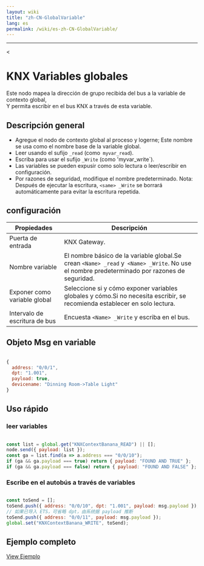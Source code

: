 ```yaml
---
layout: wiki
title: "zh-CN-GlobalVariable"
lang: es
permalink: /wiki/es-zh-CN-GlobalVariable/
---
```

---
<
# KNX Variables globales
Este nodo mapea la dirección de grupo recibida del bus a la variable de contexto global, \
Y permita escribir en el bus KNX a través de esta variable.
## Descripción general
- Agregue el nodo de contexto global al proceso y logerne; Este nombre se usa como el nombre base de la variable global.
- Leer usando el sufijo `_read` (como` myvar_read`).
- Escriba para usar el sufijo `_Write` (como 'myvar_write`).
- Las variables se pueden expusir como solo lectura o leer/escribir en configuración.
- Por razones de seguridad, modifique el nombre predeterminado.
Nota: Después de ejecutar la escritura, `<same> _Write` se borrará automáticamente para evitar la escritura repetida.
## configuración
| Propiedades | Descripción |
|-|-|
| Puerta de entrada | KNX Gateway.|
| Nombre variable | El nombre básico de la variable global.Se crean `<Name> _read` y` <Name> _Write`. No use el nombre predeterminado por razones de seguridad.|
| Exponer como variable global | Seleccione si y cómo exponer variables globales y cómo.Si no necesita escribir, se recomienda establecer en solo lectura.|
| Intervalo de escritura de bus | Encuesta `<Name> _Write` y escriba en el bus.|
## Objeto Msg en variable

```javascript

{
  address: "0/0/1",
  dpt: "1.001",
  payload: true,
  devicename: "Dinning Room->Table Light"
}
```

## Uso rápido
### leer variables

```javascript

const list = global.get("KNXContextBanana_READ") || [];
node.send({ payload: list });
const ga = list.find(a => a.address === "0/0/10");
if (ga && ga.payload === true) return { payload: "FOUND AND TRUE" };
if (ga && ga.payload === false) return { payload: "FOUND AND FALSE" };
```

### Escribe en el autobús a través de variables

```javascript

const toSend = [];
toSend.push({ address: "0/0/10", dpt: "1.001", payload: msg.payload });
// 如果已导入 ETS，可省略 dpt，由系统据 payload 推断
toSend.push({ address: "0/0/11", payload: msg.payload });
global.set("KNXContextBanana_WRITE", toSend);
```

## Ejemplo completo
<a href = "/node-red-contrib-knx-ultimate/wiki/sampleglobalcontextnode" target = "_ blank"> <i class="fa fa-info-circle"> </i> View Ejemplo </a>
